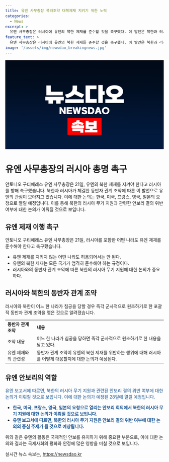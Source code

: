 ```yaml
---
title: 유엔 사무총장 북러조약 대북제재 지키기 위한 노력
categories:
  - News
excerpt: >
  유엔 사무총장은 러시아에 유엔의 북한 제재를 준수할 것을 촉구했다. 이 발언은 북한과 러시아가 군사적으로 원조하기로 한 조약과 관련이 있는데, 미국은 북한이 러시아에 우크라이나 전쟁 무기를 지원하고 있다고 비난하고 있다. 유엔 안보리는 이에 대한 논의를 예정하고 있다. 이에 따른 미국과 러시아, 중국의 입장 차이로 북한의 대담성이 증가하고 있다는 우려가 제기되고 있다.
feature_text: >
  유엔 사무총장은 러시아에 유엔의 북한 제재를 준수할 것을 촉구했다. 이 발언은 북한과 러시아가 군사적으로 원조하기로 한 조약과 관련이 있는데, 미국은 북한이 러시아에 우크라이나 전쟁 무기를 지원하고 있다고 비난하고 있다. 유엔 안보리는 이에 대한 논의를 예정하고 있다. 이에 따른 미국과 러시아, 중국의 입장 차이로 북한의 대담성이 증가하고 있다는 우려가 제기되고 있다.
image: '/assets/img/newsdao_breakingnews.jpg'
---
```


<p><img src="/assets/img/newsdao_breakingnews.jpg" alt="implanttips 속보" /></p>

<h1>유엔 사무총장의 러시아 총명 촉구</h1>

<p data-ke-size="size16">안토니오 구티에레스 유엔 사무총장은 21일, 유엔의 북한 제재를 지켜야 한다고 러시아를 향해 촉구했습니다. 북한과 러시아가 체결한 동반자 관계 조약에 따른 이 발언으로 유엔의 관심이 모아지고 있습니다. 이에 대한 논의는 한국, 미국, 프랑스, 영국, 일본의 요청으로 열릴 예정입니다. 이를 통해 북한의 러시아 무기 지원과 관련한 안보리 결의 위반 여부에 대한 논의가 이뤄질 것으로 보입니다.</p>

<h2 data-ke-size="size26">유엔 제재 이행 촉구</h2>

<p>안토니오 구티에레스 유엔 사무총장은 21일, 러시아를 포함한 어떤 나라도 유엔 제재를 준수해야 한다고 촉구했습니다.</p>

<ul>
    <li>유엔 제재를 지키지 않는 어떤 나라도 허용되어서는 안 된다.</li>
    <li>유엔의 북한 제재는 모든 국가가 엄격히 준수해야 하는 규정이다.</li>
    <li>러시아와의 동반자 관계 조약에 따른 북한의 러시아 무기 지원에 대한 논의가 중요하다.</li>
</ul>

<h2 data-ke-size="size26">러시아와 북한의 동반자 관계 조약</h2>

<p>러시아와 북한이 어느 한 나라가 침공을 당할 경우 즉각 군사적으로 원조하기로 한 포괄적 동반자 관계 조약을 맺은 것으로 알려졌습니다.</p>

<table>
    <tr>
        <td><b>동반자 관계 조약</b></td>
        <td><b>내용</b></td>
    </tr>
    <tr>
        <td>조약 내용</td>
        <td>어느 한 나라가 침공을 당하면 즉각 군사적으로 원조하기로 한 내용을 담고 있다.</td>
    </tr>
    <tr>
        <td>유엔 제재와의 관련성</td>
        <td>동반자 관계 조약이 유엔의 북한 제재를 위반하는 행위에 대해 러시아를 어떻게 대응할지에 대한 논의가 예상된다.</td>
    </tr>
</table>

<h2 data-ke-size="size26">유엔 안보리의 역할</h2>

<p><span style="color: #1a5490;">유엔 보고서에 따르면, 북한의 러시아 무기 지원과 관련된 안보리 결의 위반 여부에 대한 논의가 이뤄질 것으로 보입니다. 이에 대한 논의가 예정된 28일에 열릴 예정입니다.</span></p>

<ul>
    <li><b><span style="color: #1a5490;">한국, 미국, 프랑스, 영국, 일본의 요청으로 열리는 안보리 회의에서 북한의 러시아 무기 지원에 대한 논의가 이뤄질 것으로 보입니다.</span></b></li>
    <li><b><span style="color: #1a5490;">유엔 보고서에 따르면, 북한의 러시아 무기 지원은 안보리 결의 위반 여부에 대한 논의의 중심 주제가 될 것으로 예상됩니다.</span></b></li>
</ul>

<p data-ke-size="size16">위와 같은 유엔의 활동은 국제적인 안보를 유지하기 위해 중요한 부분으로, 이에 대한 논의와 결과는 국제사회의 평화와 안정에 많은 영향을 미칠 것으로 보입니다.</p>
실시간 뉴스 속보는, <a href="https://newsdao.kr" rel="dofollow">https://newsdao.kr</a>


